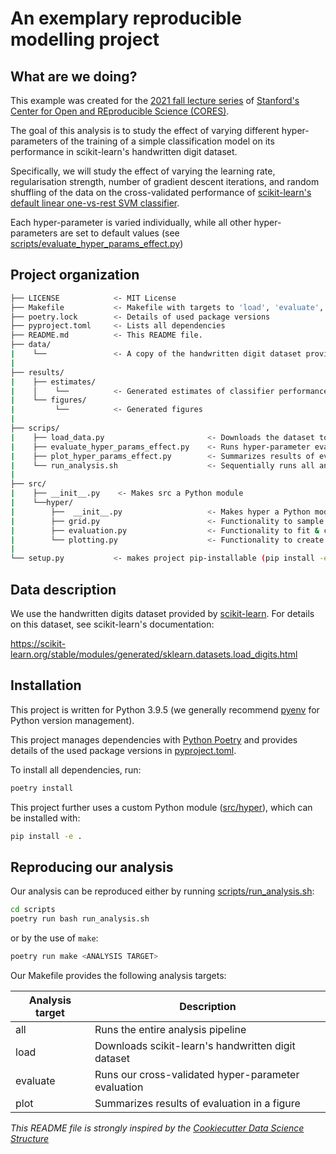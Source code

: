 # An exemplary reproducible modelling project


## What are we doing?

This example was created for the [2021 fall lecture series](https://datascience.stanford.edu/news/center-open-and-reproducible-science-cores-fall-lecture-series) of [Stanford's Center for Open and REproducible Science (CORES)](https://datascience.stanford.edu/cores).

The goal of this analysis is to study the effect of varying different hyper-parameters of the training of a simple classification model on its performance in scikit-learn's handwritten digit dataset. 

Specifically, we will study the effect of varying the learning rate, regularisation strength, number of gradient descent iterations, and random shuffling of the data on the cross-validated performance of [scikit-learn's default linear one-vs-rest SVM classifier](https://scikit-learn.org/stable/modules/generated/sklearn.linear_model.SGDClassifier.html).

Each hyper-parameter is varied individually, while all other hyper-parameters are set to default values (see [scripts/evaluate_hyper_params_effect.py](scripts/evaluate_hyper_params_effect.py))


## Project organization

```bash
├── LICENSE            <- MIT License
├── Makefile           <- Makefile with targets to 'load', 'evaluate', and 'plot' ('make all' runs all three analysis steps)
├── poetry.lock        <- Details of used package versions
├── pyproject.toml     <- Lists all dependencies
├── README.md          <- This README file.
├── data/
|    └──               <- A copy of the handwritten digit dataset provided by scikit-learn
|
├── results/
|    ├── estimates/
|    │    └──          <- Generated estimates of classifier performance
|    └── figures/
|         └──          <- Generated figures
|
├── scrips/
|    ├── load_data.py                       <- Downloads the dataset to specified 'data-path'
|    ├── evaluate_hyper_params_effect.py    <- Runs hyper-parameter evaluation
|    ├── plot_hyper_params_effect.py        <- Summarizes results of evaluation in a figure
|    └── run_analysis.sh                    <- Sequentially runs all analysis scripts
|
├── src/
|    ├── __init__.py    <- Makes src a Python module
|    └──hyper/
|        ├──  __init__.py                   <- Makes hyper a Python module
|        ├── grid.py                        <- Functionality to sample hyper-parameter values
|        ├── evaluation.py                  <- Functionality to fit & cross-validate 
|        └── plotting.py                    <- Functionality to create results figure
|
└── setup.py           <- makes project pip-installable (pip install -e .) so that 'src' can be imported
```

## Data description

We use the handwritten digits dataset provided by [scikit-learn](https://scikit-learn.org/stable/). For details on this dataset, see scikit-learn's documentation:

https://scikit-learn.org/stable/modules/generated/sklearn.datasets.load_digits.html


## Installation

This project is written for Python 3.9.5 (we generally recommend [pyenv](https://github.com/pyenv/pyenv) for Python version management). 

This project manages dependencies with [Python Poetry](https://python-poetry.org/) and provides details of the used package versions  in [pyproject.toml](pyproject.toml).

To install all dependencies, run:
```bash
poetry install
```

This project further uses a custom Python module ([src/hyper](src/hyper)), which can be installed with:
```bash
pip install -e .
```

## Reproducing our analysis

Our analysis can be reproduced either by running [scripts/run_analysis.sh](scripts/run_analysis.sh):

```bash
cd scripts
poetry run bash run_analysis.sh
```

or by the use of `make`:
```bash
poetry run make <ANALYSIS TARGET>
```

Our Makefile provides the following analysis targets:

| Analysis target | Description |
| --- | ----------- |
| all | Runs the entire analysis pipeline |
| load | Downloads scikit-learn's handwritten digit dataset |
| evaluate | Runs our cross-validated hyper-parameter evaluation |
| plot | Summarizes results of evaluation in a figure |



*This README file is strongly inspired by the [Cookiecutter Data Science Structure](https://drivendata.github.io/cookiecutter-data-science/)*
